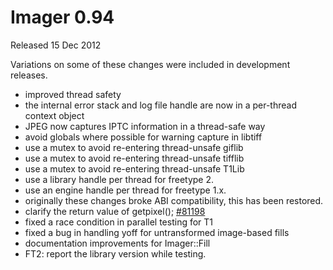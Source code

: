 # Imager 0.94

Released 15 Dec 2012

Variations on some of these changes were included in development releases.
- improved thread safety
- the internal error stack and log file handle are now in a per-thread context object
- JPEG now captures IPTC information in a thread-safe way
- avoid globals where possible for warning capture in libtiff
- use a mutex to avoid re-entering thread-unsafe giflib
- use a mutex to avoid re-entering thread-unsafe tifflib
- use a mutex to avoid re-entering thread-unsafe T1Lib
- use a library handle per thread for freetype 2.
- use an engine handle per thread for freetype 1.x.
- originally these changes broke ABI compatibility, this has been restored. 
- clarify the return value of getpixel(); [#81198](https://github.com/tonycoz/imager/isssues/81198) 
- fixed a race condition in parallel testing for T1 
- fixed a bug in handling yoff for untransformed image-based fills 
- documentation improvements for Imager::Fill 
- FT2: report the library version while testing.